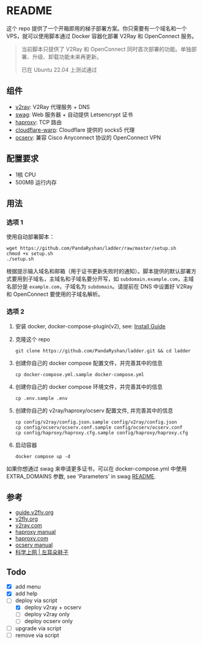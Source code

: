 # README

这个 repo 提供了一个开箱即用的梯子部署方案。你只需要有一个域名和一个 VPS，就可以使用脚本通过 Docker 容器化部署 V2Ray 和 OpenConnect 服务。

> 当前脚本只提供了 V2Ray 和 OpenConnect 同时首次部署的功能。单独部署、升级、卸载功能未来再更新。
>
> 已在 Ubuntu 22.04 上测试通过

## 组件

* [v2ray](https://github.com/v2fly/v2ray-core): V2Ray 代理服务 + DNS
* [swag](https://github.com/linuxserver/docker-swag): Web 服务器 + 自动提供 Letsencrypt 证书
* [haproxy](https://github.com/haproxy/haproxy): TCP 路由
* [cloudflare-warp](https://developers.cloudflare.com/warp-client/get-started/linux/): Cloudflare 提供的 socks5 代理
* [ocserv](https://ocserv.gitlab.io/www/index.html): 兼容 Cisco Anyconnect 协议的 OpenConnect VPN

## 配置要求

* 1核 CPU
* 500MB 运行内存

## 用法

### 选项 1

使用自动部署脚本：

```shell
wget https://github.com/PandaRyshan/ladder/raw/master/setup.sh
chmod +x setup.sh
./setup.sh
```

根据提示输入域名和邮箱（用于证书更新失败时的通知）。脚本提供的默认部署方式要用到子域名，主域名和子域名要分开写，如 `subdomain.example.com`，主域名部分是 `example.com`，子域名为 `subdomain`。请提前在 DNS 中设置好 V2Ray 和 OpenConnect 要使用的子域名解析。

### 选项 2

1. 安装 docker, docker-compose-plugin(v2), see: [Install Guide](https://docs.docker.com/engine/install/)

2. 克隆这个 repo

   ```shell
   git clone https://github.com/PandaRyshan/ladder.git && cd ladder
   ```

3. 创建你自己的 docker compose 配置文件，并完善其中的信息

    ```shell
    cp docker-compose.yml.sample docker-compose.yml
    ```

4. 创建你自己的 docker compose 环境文件，并完善其中的信息

    ```shell
    cp .env.sample .env
    ```

5. 创建你自己的 v2ray/haproxy/ocserv 配置文件, 并完善其中的信息

    ```shell
    cp config/v2ray/config.json.sample config/v2ray/config.json
    cp config/ocserv/ocserv.conf.sample config/ocserv/ocserv.conf
    cp config/haproxy/haproxy.cfg.sample config/haproxy/haproxy.cfg
    ```

6. 启动容器

    ```shell
    docker compose up -d
    ```

如果你想通过 swag 来申请更多证书，可以在 docker-compose.yml 中使用 EXTRA_DOMAINS 参数, see 'Parameters' in swag [README](https://github.com/linuxserver/docker-swag).

## 参考

* [guide.v2fly.org](https://guide.v2fly.org/advanced/quic.html)
* [v2fly.org](https://www.v2fly.org/v5/config/inbound.html)
* [v2ray.com](https://www.v2ray.com/chapter_02/policy.html)
* [haproxy manual](https://docs.haproxy.org/dev/configuration.html)
* [haproxy.com](https://www.haproxy.com/documentation/hapee/latest/load-balancing/protocols/http-2/)
* [ocserv manual](https://ocserv.gitlab.io/www/manual.html)
* [科学上网 | 左耳朵耗子](https://haoel.github.io/#94-cloudflare-warp-%E5%8E%9F%E7%94%9F-ip)

## Todo

* [x] add menu
* [x] add help
* [ ] deploy via script
  * [x] deploy v2ray + ocserv
  * [ ] deploy v2ray only
  * [ ] deploy ocserv only
* [ ] upgrade via script
* [ ] remove via script
